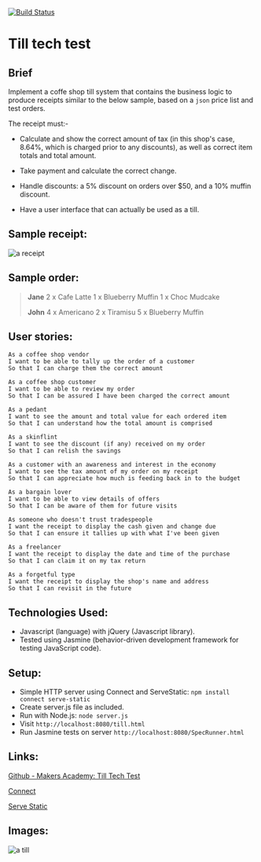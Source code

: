 [![Build Status](https://travis-ci.org/andygout/till_tech_test.png)](https://travis-ci.org/andygout/till_tech_test)


Till tech test
==============


Brief
-------

Implement a coffe shop till system that contains the business logic to produce receipts similar to the below sample, based on a `json` price list and test orders.

The receipt must:-

- Calculate and show the correct amount of tax (in this shop's case, 8.64%, which is charged prior to any discounts), as well as correct item totals and total amount.

- Take payment and calculate the correct change.

- Handle discounts: a 5% discount on orders over $50, and a 10% muffin discount.

- Have a user interface that can actually be used as a till.


Sample receipt:
-------

![a receipt](/images/receipt.jpg)


Sample order:
-------

> **Jane**
> 2 x Cafe Latte
> 1 x Blueberry Muffin
> 1 x Choc Mudcake
>
> **John**
> 4 x Americano
> 2 x Tiramisu
> 5 x Blueberry Muffin


User stories:
-------

```
As a coffee shop vendor
I want to be able to tally up the order of a customer
So that I can charge them the correct amount

As a coffee shop customer
I want to be able to review my order
So that I can be assured I have been charged the correct amount

As a pedant
I want to see the amount and total value for each ordered item
So that I can understand how the total amount is comprised

As a skinflint
I want to see the discount (if any) received on my order
So that I can relish the savings

As a customer with an awareness and interest in the economy
I want to see the tax amount of my order on my receipt
So that I can appreciate how much is feeding back in to the budget

As a bargain lover
I want to be able to view details of offers
So that I can be aware of them for future visits

As someone who doesn't trust tradespeople
I want the receipt to display the cash given and change due
So that I can ensure it tallies up with what I've been given

As a freelancer
I want the receipt to display the date and time of the purchase
So that I can claim it on my tax return

As a forgetful type
I want the receipt to display the shop's name and address
So that I can revisit in the future
```


Technologies Used:
-------

- Javascript (language) with jQuery (Javascript library).
- Tested using Jasmine (behavior-driven development framework for testing JavaScript code).


Setup:
-------

- Simple HTTP server using Connect and ServeStatic: `npm install connect serve-static`
- Create server.js file as included.
- Run with Node.js: `node server.js`
- Visit `http://localhost:8080/till.html`
- Run Jasmine tests on server `http://localhost:8080/SpecRunner.html`


Links:
-------

[Github - Makers Academy: Till Tech Test](https://github.com/makersacademy/till_tech_test)

[Connect](https://www.npmjs.com/package/connect)

[Serve Static](https://github.com/expressjs/serve-static)


Images:
-------

![a till](/images/till.jpg)